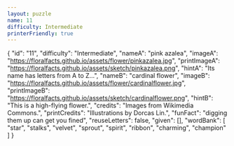 ```yaml
---
layout: puzzle
name: 11
difficulty: Intermediate
printerFriendly: true
---
```

{
    "id": "11",
    "difficulty": "Intermediate",
    "nameA": "pink azalea",
    "imageA": "https://floralfacts.github.io/assets/flower/pinkazalea.jpg",
    "printImageA": "https://floralfacts.github.io/assets/sketch/pinkazalea.png",
    "hintA": "Its name has letters from A to Z...",
    "nameB": "cardinal flower",
    "imageB": "https://floralfacts.github.io/assets/flower/cardinalflower.jpg",
    "printImageB": "https://floralfacts.github.io/assets/sketch/cardinalflower.png",
    "hintB": "This is a high-flying flower.",
    "credits": "Images from Wikimedia Commons.",
    "printCredits": "Illustrations by Dorcas Lin.",
    "funFact": "digging them up can get you fined",
    "reuseLetters": false,
    "given": [],
    "wordBank": [
        "star",
        "stalks",
        "velvet",
        "sprout",
        "spirit",
        "ribbon",
        "charming",
        "champion"
    ]
}